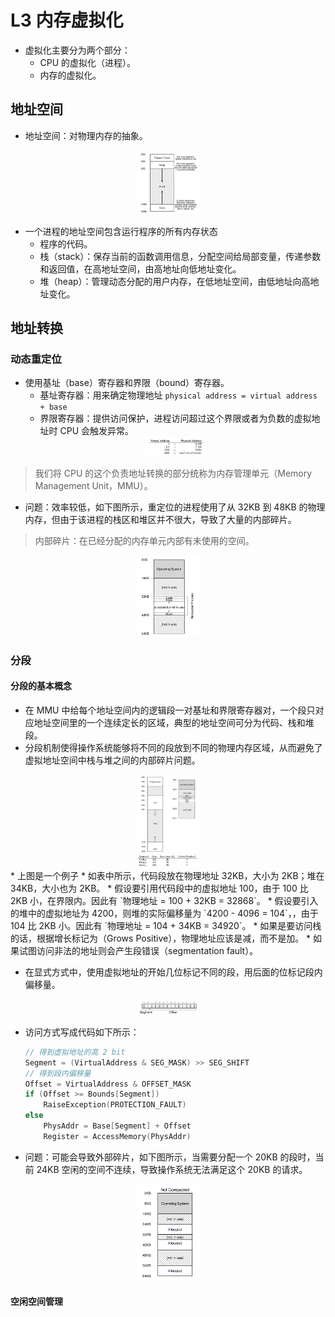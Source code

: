 # L3 内存虚拟化
* 虚拟化主要分为两个部分：
    * CPU 的虚拟化（进程）。
    * 内存的虚拟化。
## 地址空间
* 地址空间：对物理内存的抽象。

<center><img src=./picture/image1.png width=20% /></center>

* 一个进程的地址空间包含运行程序的所有内存状态
    * 程序的代码。
    * 栈（stack）：保存当前的函数调用信息，分配空间给局部变量，传递参数和返回值，在高地址空间，由高地址向低地址变化。
    * 堆（heap）：管理动态分配的用户内存，在低地址空间，由低地址向高地址变化。

## 地址转换

### 动态重定位
* 使用基址（base）寄存器和界限（bound）寄存器。
    * 基址寄存器：用来确定物理地址 `physical address = virtual address + base`
    * 界限寄存器：提供访问保护，进程访问超过这个界限或者为负数的虚拟地址时 CPU 会触发异常。
    <center><img src=./picture/image2.png width=20% /></center>

> 我们将 CPU 的这个负责地址转换的部分统称为内存管理单元（Memory Management Unit，MMU）。

* 问题：效率较低，如下图所示，重定位的进程使用了从 32KB 到 48KB 的物理内存，但由于该进程的栈区和堆区并不很大，导致了大量的内部碎片。
> 内部碎片：在已经分配的内存单元内部有未使用的空间。

<center><img src=./picture/image3.png width=20% /></center>

### 分段
#### 分段的基本概念
* 在 MMU 中给每个地址空间内的逻辑段一对基址和界限寄存器对，一个段只对应地址空间里的一个连续定长的区域，典型的地址空间可分为代码、栈和堆段。
* 分段机制使得操作系统能够将不同的段放到不同的物理内存区域，从而避免了虚拟地址空间中栈与堆之间的内部碎片问题。

<center><img src=./picture/image4.png width=20% /></center>
<center><img src=./picture/image5.png width=20% /></center>
* 上图是一个例子
    * 如表中所示，代码段放在物理地址 32KB，大小为 2KB；堆在 34KB，大小也为 2KB。
    * 假设要引用代码段中的虚拟地址 100，由于 100 比 2KB 小，在界限内。因此有 `物理地址 = 100 + 32KB = 32868`。
    * 假设要引入的堆中的虚拟地址为 4200，则堆的实际偏移量为 `4200 - 4096 = 104`，，由于 104 比 2KB 小。因此有 `物理地址 = 104 + 34KB = 34920`。
    * 如果是要访问栈的话，根据增长标记为（Grows Positive），物理地址应该是减，而不是加。
    * 如果试图访问非法的地址则会产生段错误（segmentation fault）。

* 在显式方式中，使用虚拟地址的开始几位标记不同的段，用后面的位标记段内偏移量。
<center><img src=./picture/image6.png width=20% /></center>

* 访问方式写成代码如下所示：
    ```c
    // 得到虚拟地址的高 2 bit
    Segment = (VirtualAddress & SEG_MASK) >> SEG_SHIFT
    // 得到段内偏移量
    Offset = VirtualAddress & OFFSET_MASK
    if (Offset >= Bounds[Segment])
        RaiseException(PROTECTION_FAULT)
    else
        PhysAddr = Base[Segment] + Offset
        Register = AccessMemory(PhysAddr)
    ```

* 问题：可能会导致外部碎片，如下图所示，当需要分配一个 20KB 的段时，当前 24KB 空闲的空间不连续，导致操作系统无法满足这个 20KB 的请求。
<center><img src=./picture/image7.png width=20% /></center>

#### 空闲空间管理
